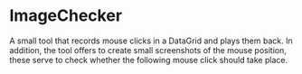 # ImageChecker
A small tool that records mouse clicks in a DataGrid and plays them back.
In addition, the tool offers to create small screenshots of the mouse position, these serve to check whether the following mouse click should take place.
